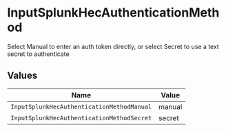 # InputSplunkHecAuthenticationMethod

Select Manual to enter an auth token directly, or select Secret to use a text secret to authenticate


## Values

| Name                                       | Value                                      |
| ------------------------------------------ | ------------------------------------------ |
| `InputSplunkHecAuthenticationMethodManual` | manual                                     |
| `InputSplunkHecAuthenticationMethodSecret` | secret                                     |